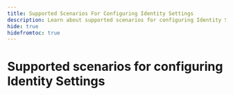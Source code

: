 ```yaml
---
title: Supported Scenarios For Configuring Identity Settings
description: Learn about supported scenarios for configuring Identity Settings.
hide: true
hidefromtoc: true
---
```

# Supported scenarios for configuring Identity Settings
